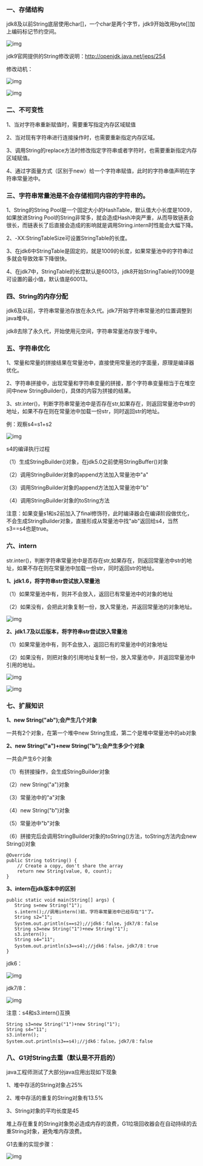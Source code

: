 ### 一、存储结构

jdk8及以前String底层使用char[]，一个char是两个字节，jdk9开始改用byte[]加上编码标记节约空间。

![img](https://img-blog.csdnimg.cn/20200712110427380.png)

jdk9官网提供的String修改说明：http://openjdk.java.net/jeps/254

修改动机：

![img](https://img-blog.csdnimg.cn/20200712110701368.png)

![img](https://img-blog.csdnimg.cn/20200712110741184.png?x-oss-process=image/watermark,type_ZmFuZ3poZW5naGVpdGk,shadow_10,text_aHR0cHM6Ly9ibG9nLmNzZG4ubmV0L3p1b2Rhb3lvbmc=,size_16,color_FFFFFF,t_70)

### 二、不可变性

1、当对字符串重新赋值时，需要重写指定内存区域赋值

2、当对现有字符串进行连接操作时，也需要重新指定内存区域。

3、调用String的replace方法时修改指定字符串或者字符时，也需要重新指定内存区域赋值。

4、通过字面量方式（区别于new）给一个字符串赋值，此时的字符串值声明在字符串常量池中。

### 三、字符串常量池是不会存储相同内容的字符串的。

1、String的String Pool是一个固定大小的HashTable，默认值大小长度是1009，如果放进String Pool的String非常多，就会造成Hash冲突严重，从而导致链表会很长，而链表长了后直接会造成的影响就是调用String.intern时性能会大幅下降。

2、-XX:StringTableSize可设置StringTable的长度。

3、在jdk6中StringTable是固定的，就是1009的长度，如果常量池中的字符串过多就会导致效率下降很快。

4、在jdk7中，StringTable的长度默认是60013，jdk8开始StringTable的1009是可设置的最小值，默认值是60013。

### 四、String的内存分配

jdk6及以前，字符串常量池存放在永久代。jdk7开始字符串常量池的位置调整到java堆中。

jdk8去除了永久代，开始使用元空间，字符串常量池存放于堆中。

### 五、字符串优化

1、常量和常量的拼接结果在常量池中，直接使用常量池的字面量，原理是编译器优化。

2、字符串拼接中，出现常量和字符串变量的拼接，那个字符串变量相当于在堆空间中new StringBuilder()，具体的内容为拼接的结果。

3、str.inter()，判断字符串常量池中是否存在str,如果存在，则返回常量池中str的地址，如果不存在则在常量池中加载一份str，同时返回str的地址。

例：观察s4=s1+s2

![img](https://img-blog.csdnimg.cn/20200719135902256.png?x-oss-process=image/watermark,type_ZmFuZ3poZW5naGVpdGk,shadow_10,text_aHR0cHM6Ly9ibG9nLmNzZG4ubmV0L3p1b2Rhb3lvbmc=,size_16,color_FFFFFF,t_70)

s4的编译执行过程

（1）生成StringBuilder()对象，在jdk5.0之前使用StringBuffer()对象

（2）调用StringBuilder对象的append方法加入常量池中"a"

（3）调用StringBuilder对象的append方法加入常量池中"b"

（4）调用StringBuilder对象的toString方法

注意：如果变量s1和s2前加入了final修饰符，此时编译器会在编译阶段做优化，不会生成StringBuilder对象，直接形成从常量池中找"ab"返回给s4，当然s3==s4也是true。

### 六、intern

str.inter()，判断字符串常量池中是否存在str,如果存在，则返回常量池中str的地址，如果不存在则在常量池中加载一份str，同时返回str的地址。

**1、jdk1.6，将字符串str尝试放入常量池**

（1）如果常量池中有，则并不会放入，返回已有常量池中的对象的地址

（2）如果没有，会把此对象复制一份，放入常量池，并返回常量池的对象地址。

![img](https://img-blog.csdnimg.cn/20200719152918684.png?x-oss-process=image/watermark,type_ZmFuZ3poZW5naGVpdGk,shadow_10,text_aHR0cHM6Ly9ibG9nLmNzZG4ubmV0L3p1b2Rhb3lvbmc=,size_16,color_FFFFFF,t_70)

**2、jdk1.7及以后版本，将字符串str尝试放入常量池**

（1）如果常量池中有，则不会放入，返回已有的常量池中的对象地址

（2）如果没有，则把对象的引用地址复制一份，放入常量池中，并返回常量池中引用的地址。

![img](https://img-blog.csdnimg.cn/2020071915305927.png?x-oss-process=image/watermark,type_ZmFuZ3poZW5naGVpdGk,shadow_10,text_aHR0cHM6Ly9ibG9nLmNzZG4ubmV0L3p1b2Rhb3lvbmc=,size_16,color_FFFFFF,t_70)

![img](https://img-blog.csdnimg.cn/20200719153136325.png?x-oss-process=image/watermark,type_ZmFuZ3poZW5naGVpdGk,shadow_10,text_aHR0cHM6Ly9ibG9nLmNzZG4ubmV0L3p1b2Rhb3lvbmc=,size_16,color_FFFFFF,t_70)

### 七、扩展知识

**1、new String("ab");会产生几个对象**

一共有2个对象，在第一个堆中new String生成，第二个是堆中常量池中的ab对象

**2、new String("a")+new String("b");会产生多少个对象**

一共会产生6个对象

（1）有拼接操作，会生成StringBuilder对象

（2）new String("a")对象

（3）常量池中的"a"对象

（4）new String("b")对象

（5）常量池中"b"对象

（6）拼接完后会调用StringBuilder对象的toString()方法，toString方法内会new String()对象

```
@Override
public String toString() {
    // Create a copy, don't share the array
    return new String(value, 0, count);
}
```

**3、intern在jdk版本中的区别**

```
public static void main(String[] args) {
   String s=new String("1");
   s.intern();//调用intern()前，字符串常量池中已经存在"1"了。
   String s2="1";
   System.out.println(s==s2);//jdk6：false，jdk7/8：false
   String s3=new String("1")+new String("1");
   s3.intern();
   String s4="11";
   System.out.println(s3==s4);//jdk6：false，jdk7/8：true
}
```

jdk6：

![img](https://img-blog.csdnimg.cn/20200719145650716.png?x-oss-process=image/watermark,type_ZmFuZ3poZW5naGVpdGk,shadow_10,text_aHR0cHM6Ly9ibG9nLmNzZG4ubmV0L3p1b2Rhb3lvbmc=,size_16,color_FFFFFF,t_70)

jdk7/8：

![img](https://img-blog.csdnimg.cn/20200719150059605.png?x-oss-process=image/watermark,type_ZmFuZ3poZW5naGVpdGk,shadow_10,text_aHR0cHM6Ly9ibG9nLmNzZG4ubmV0L3p1b2Rhb3lvbmc=,size_16,color_FFFFFF,t_70)

注意：s4和s3.intern()互换

```
String s3=new String("1")+new String("1");
String s4="11";
s3.intern();
System.out.println(s3==s4);//jdk6：false，jdk7/8：false
```

### 八、G1对String去重（默认是不开启的）

java工程师测试了大部分java应用出现如下现象

1、堆中存活的String对象占25%

2、堆中存活的重复的String对象有13.5%

3、String对象的平均长度是45

堆上存在重复的String对象势必造成内存的浪费，G1垃圾回收器会在自动持续的去重String对象，避免堆内存浪费。

G1去重的实现步骤：

![img](https://img-blog.csdnimg.cn/20200719160717543.png?x-oss-process=image/watermark,type_ZmFuZ3poZW5naGVpdGk,shadow_10,text_aHR0cHM6Ly9ibG9nLmNzZG4ubmV0L3p1b2Rhb3lvbmc=,size_16,color_FFFFFF,t_70)

 